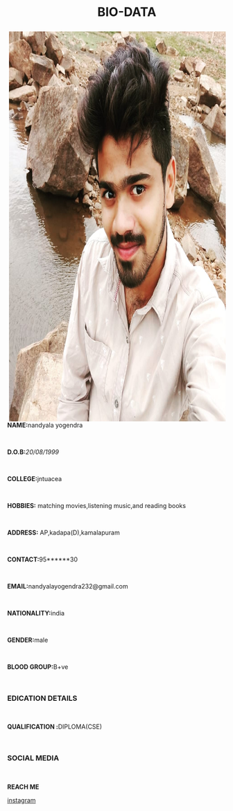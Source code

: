 <!DOCTYPE html>
<html>
<head><center><h1><ul>BIO-DATA</ul></h1></center></head>
  <img src="IMG_20200813_085434_421.jpg" align="right" height="900" width="500" >         


<body>
<p><b>NAME:</b>nandyala yogendra</p><br>
<p><b>D.O.B:</b><i>20/08/1999</i></p><br>
<p><b>COLLEGE:</b>jntuacea</p><br>
  <p><b>HOBBIES:</b> matching movies,listening music,and reading books</p><br>
  <p><b>ADDRESS:</b> AP,kadapa(D),kamalapuram</p><br>
  <p><b>CONTACT:</b>95******30</p><br>
   <p><b>EMAIL:</b>nandyalayogendra232@gmail.com</p><br>
   <p><b>NATIONALITY:</b>india</p><br>
   <p><b>GENDER:</b>male</p><br>
   <p><b>BLOOD GROUP:</b>B+ve</p><br>
  
  <h3>EDICATION DETAILS</h3><br>
   <p><b>QUALIFICATION :</b>DIPLOMA(CSE) </p><br>
   
   <h3>SOCIAL MEDIA</h3><br>
    <body style="bgcolor:(pink)">  
  
  
  
<b>REACH ME</b>

<a href="https://instagram.com/yogi_nyc232" target="blank">instagram</a>
            
          
   


</body>






</html>
